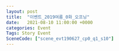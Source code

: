 ```yaml
---
layout: post
title:  "이벤트_2019여름_0화_오프닝"
date:   2021-08-10 11:00:00 +0000
categories: Event
Tags: Story Event
SceneCode: ["scene_evt190627_cp0_q1_s10"]
---
```

